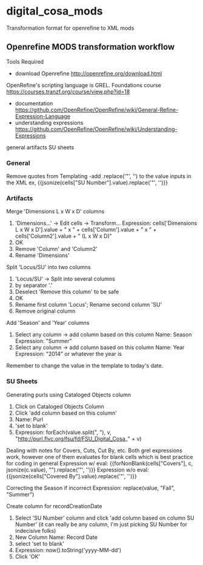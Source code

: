# digital_cosa_mods
Transformation format for openrefine to XML mods



## Openrefine MODS transformation workflow

Tools Required
- download Openrefine http://openrefine.org/download.html

OpenRefine's scripting language is GREL. Foundations course https://courses.tranzf.org/course/view.php?id=18
- documentation https://github.com/OpenRefine/OpenRefine/wiki/General-Refine-Expression-Language
- understanding expressions https://github.com/OpenRefine/OpenRefine/wiki/Understanding-Expressions


general
artifacts
SU sheets



### General

Remove quotes from Templating
-add .replace('"', '') to the value inputs in the XML
ex, {{jsonize(cells["SU Number"].value).replace('"', '')}}



### Artifacts

Merge 'Dimensions L x W x D' columns
1. 'Dimensions...' -> Edit cells -> Transform...
Expression: cells['Dimensions L x W x D'].value + " x " + cells['Column'].value + " x " + cells['Column2'].value + " (L x W x D)"
2. OK
3. Remove 'Column' and 'Column2'
4. Rename 'Dimensions'

Split 'Locus/SU' into two columns
1. 'Locus/SU' -> Split into several columns
2. by separator '.'
3. Deselect 'Remove this column' to be safe
3. OK
4. Rename first column 'Locus'; Rename second column 'SU'
5. Remove original column

Add 'Season' and 'Year' columns
1. Select any column -> add column based on this column
Name: Season
Expression: "Summer"
2. Select any column -> add column based on this column
Name: Year
Expression: "2014" or whatever the year is

Remember to change the <recordCreationDate> value in the template to today's date.

### SU Sheets

Generating purls using Cataloged Objects column
1. Click on Cataloged Objects Column
2. Click 'add column based on this column'
3. Name: Purl
4. 'set to blank'
5. Expression: forEach(value.split(", "), v, "http://purl.flvc.org/fsu/fd/FSU_Digital_Cosa_" + v)

Dealing with notes for Covers, Cuts, Cut By, etc.
Both grel expressions work, however one of them evaluates for blank cells which is best practice for coding in general
Expression w/ eval: {{forNonBlank(cells["Covers"], c, jsonize(c.value), "").replace('"', '')}}
Expression w/o eval: {{jsonize(cells["Covered By"].value).replace('"', '')}}

Correcting the Season if incorrect
Expression: replace(value, "Fall", "Summer")

Create column for recordCreationDate
1. Select 'SU Number' column and click 'add column based on column SU Number' (it can really be any column, I'm just picking SU Number for indecisive folks)
2. New Column Name: Record Date
3. select 'set to blank'
4. Expression: now().toString('yyyy-MM-dd')
5. Click 'OK'
